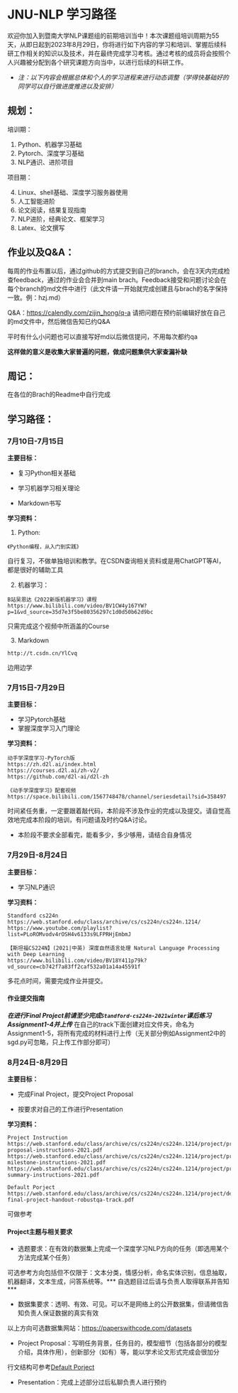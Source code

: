 # JNU-NLP 学习路径

欢迎你加入到暨南大学NLP课题组的前期培训当中！本次课题组培训周期为55天，从即日起到2023年8月29日，你将进行如下内容的学习和培训、掌握后续科研工作相关的知识以及技术，并在最终完成学习考核。通过考核的成员将会按照个人兴趣被分配到各个研究课题方向当中，以进行后续的科研工作。

* *注：以下内容会根据总体和个人的学习进程来进行动态调整（学得快基础好的同学可以自行做进度推进以及安排）*

## 规划：

培训期： 

1. Python、机器学习基础 
2. Pytorch、深度学习基础
3. NLP通识、进阶项目

项目期：

4. Linux、shell基础、深度学习服务器使用
5. 人工智能进阶
6. 论文阅读，结果复现指南
7. NLP进阶，经典论文、框架学习
8. Latex、论文撰写

## 作业以及Q&A：

每周的作业布置以后，通过github的方式提交到自己的branch，会在3天内完成检查feedback，通过的作业会合并到main brach。Feedback接受和问题讨论会在每个branch的md文件中进行（此文件请一开始就完成创建且与brach的名字保持一致。例：hzj.md）

Q&A：https://calendly.com/zijin_hong/q-a
请把问题在预约前编辑好放在自己的md文件中，然后微信告知已约Q&A

平时有什么小问题也可以直接写好md以后微信提问，不用每次都约qa

**这样做的意义是收集大家普遍的问题，做成问题集供大家查漏补缺**

## 周记：

在各位的Brach的Readme中自行完成

## 学习路径：

### 7月10日-7月15日

__主要目标：__

* 复习Python相关基础

* 学习机器学习相关理论

* Markdown书写

__学习资料：__

1. Python:

```
《Python编程，从入门到实践》
```

自行复习，不做单独培训和教学。在CSDN查询相关资料或是用ChatGPT等AI，都是很好的辅助工具

2. 机器学习：

```
B站吴恩达《2022新版机器学习》课程
https://www.bilibili.com/video/BV1CW4y167YW?p=1&vd_source=35d7e3f5be80356297c1d0d50b62d9bc
```

只需完成这个视频中所涵盖的Course

3. Markdown

```
http://t.csdn.cn/YlCvq
```

边用边学

### 7月15日-7月29日

**主要目标：**

* 学习Pytorch基础
* 掌握深度学习入门理论

**学习资料：**

```
动手学深度学习-PyTorch版
https://zh.d2l.ai/index.html
https://courses.d2l.ai/zh-v2/
https://github.com/d2l-ai/d2l-zh
```

```
《动手学深度学习》配套视频
https://space.bilibili.com/1567748478/channel/seriesdetail?sid=358497
```

时间紧任务重，一定要跟着敲代码，本阶段不涉及作业的完成以及提交。请自觉高效地完成本阶段的培训，有问题请及时约Q&A讨论。

* 本阶段不要求全部看完，能看多少，多少够用，请结合自身情况

### 7月29日-8月24日

**主要目标：**

* 学习NLP通识

**学习资料：**

```
Standford cs224n
https://web.stanford.edu/class/archive/cs/cs224n/cs224n.1214/
https://www.youtube.com/playlist?list=PLoROMvodv4rOSH4v6133s9LFPRHjEmbmJ
```

```
【斯坦福CS224N】(2021|中英) 深度自然语言处理 Natural Language Processing with Deep Learning
https://www.bilibili.com/video/BV18Y411p79k?vd_source=cb742f7a83ff2caf532a01a14a45591f
```

多花点时间，需要完成作业并提交。
#### 作业提交指南

___在进行Final Project前请至少完成`Standford-cs224n-2021winter`课后练习Assignment1-4并上传___
在自己的track下面创建对应文件夹，命名为Assignment1-5，将所有完成的材料进行上传（无关部分例如Assignment2中的sgd.py可忽略，只上传工作部分即可）

### 8月24日-8月29日

**主要目标：**

* 完成Final Project，提交Project Proposal

* 按要求对自己的工作进行Presentation

**学习资料：**

```
Project Instruction
https://web.stanford.edu/class/archive/cs/cs224n/cs224n.1214/project/project-proposal-instructions-2021.pdf
https://web.stanford.edu/class/archive/cs/cs224n/cs224n.1214/project/project-milestone-instructions-2021.pdf
https://web.stanford.edu/class/archive/cs/cs224n/cs224n.1214/project/project-summary-instructions-2021.pdf
```

```
Default Porject
https://web.stanford.edu/class/archive/cs/cs224n/cs224n.1214/project/default-final-project-handout-robustqa-track.pdf
```

可做参考

#### Project主题与相关要求

* 选题要求：在有效的数据集上完成一个深度学习NLP方向的任务（即选用某个方法完成某个任务）

可选参考方向包括但不仅限于：文本分类，情感分析，命名实体识别，信息抽取，机器翻译，文本生成，问答系统等。*** 自选题目过后请与负责人取得联系并告知***

* 数据集要求：透明、有效、可见。可以不是网络上的公开数据集，但请微信告知负责人保证数据的真实有效

以上方向可选数据集网站：https://paperswithcode.com/datasets

* Project Proposal：写明任务背景，任务目的，模型细节（包括各部分的模型介绍，具体作用），创新部分（如有）等，能以学术论文形式完成会很加分

行文结构可参考[Default Porject](https://web.stanford.edu/class/archive/cs/cs224n/cs224n.1214/project/default-final-project-handout-robustqa-track.pdf)

* Presentation：完成上述部分过后私聊负责人进行预约
